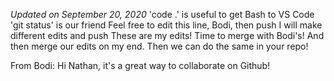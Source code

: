 *Updated on September 20, 2020*
'code .' is useful to get Bash to VS Code
'git status' is our friend
Feel free to edit this line, Bodi, then push
I will make different edits and push
These are my edits! Time to merge with Bodi's!
And then merge our edits on my end.
Then we can do the same in your repo!

From Bodi: Hi Nathan, it's a great way to collaborate on Github!
